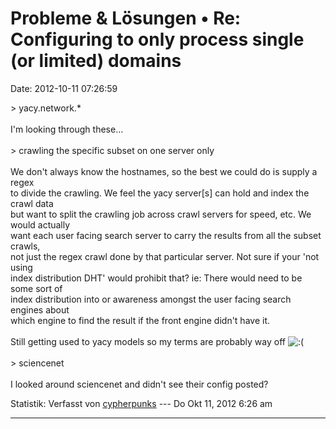 Probleme & Lösungen • Re: Configuring to only process single (or limited) domains
=================================================================================

Date: 2012-10-11 07:26:59

\> yacy.network.\*\
\
I\'m looking through these\...\
\
\> crawling the specific subset on one server only\
\
We don\'t always know the hostnames, so the best we could do is supply a
regex\
to divide the crawling. We feel the yacy server\[s\] can hold and index
the crawl data\
but want to split the crawling job across crawl servers for speed, etc.
We would actually\
want each user facing search server to carry the results from all the
subset crawls,\
not just the regex crawl done by that particular server. Not sure if
your \'not using\
index distribution DHT\' would prohibit that? ie: There would need to be
some sort of\
index distribution into or awareness amongst the user facing search
engines about\
which engine to find the result if the front engine didn\'t have it.\
\
Still getting used to yacy models so my terms are probably way off
![:(](http://forum.yacy-websuche.de/images/smilies/icon_e_sad.gif "Sad")\
\
\> sciencenet\
\
I looked around sciencenet and didn\'t see their config posted?

Statistik: Verfasst von
[cypherpunks](http://forum.yacy-websuche.de/memberlist.php?mode=viewprofile&u=8827)
--- Do Okt 11, 2012 6:26 am

------------------------------------------------------------------------
